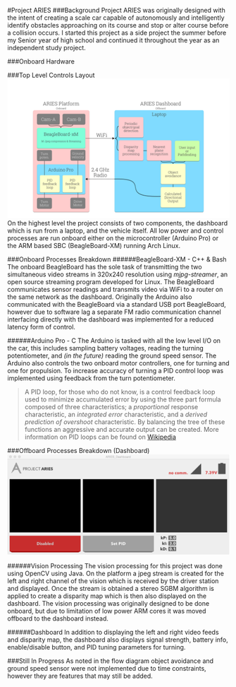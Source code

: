 #Project ARIES
###Background
Project ARIES was originally designed with the intent of creating a scale car capable of autonomously and intelligently identify obstacles approaching on its course and stop or alter course before a collision occurs.  I started this project as a side project the summer before my Senior year of high school and continued it throughout the year as an independent study project.

###Onboard Hardware


###Top Level Controls Layout
![Controls Flow Diagram](https://raw.githubusercontent.com/SuperUser320/Project-ARIES/master/Documentation/Pictures/Autonomous%20Flow%20Diagram-89.png)
On the highest level the project consists of two components, the dashboard which is run from a laptop, and the vehicle itself.  All low power and control processes are run onboard either on the microcontroller (Arduino Pro) or the ARM based SBC (BeagleBoard-XM) running Arch Linux.  

###Onboard Processes Breakdown
######BeagleBoard-XM - C++ & Bash
The onboard BeagleBoard has the sole task of transmitting the two simultaneous video streams in 320x240 resolution using _mjpg-streamer_, an open source streaming program developed for Linux.  The BeagleBoard communicates sensor readings and transmits video via WiFi to a router on the same network as the dashboard.  Originally the Arduino also communicated with the BeagleBoard via a standard USB port BeagleBoard, however due to software lag a separate FM radio communication channel interfacing directly with the dashboard was implemented for a reduced latency form of control. 

######Arduino Pro - C
The Arduino is tasked with all the low level I/O on the car, this includes sampling battery voltages, reading the turning potentiometer, and _(in the future)_ reading the ground speed sensor.  The Arduino also controls the two onboard motor controllers, one for turning and one for propulsion.  To increase accuracy of turning a PID control loop was implemented using feedback from the turn potentiometer.

> A PID loop, for those who do not know, is a control feedback loop used to minimize accumulated error by using the three part formula composed of three characteristics; a _proportional_ response characteristic, an _integrated error_ characteristic, and a _derived prediction of overshoot_ characteristic.  By balancing the tree of these functions an aggressive and accurate output can be created.  More information on PID loops can be found on [Wikipedia](http://en.wikipedia.org/wiki/PID_controller)

###Offboard Processes Breakdown (Dashboard)
![Dashboard - disconnected](https://raw.githubusercontent.com/SuperUser320/Project-ARIES/master/Documentation/Pictures/interface.tiff)

######Vision Processing
The vision processing for this project was done using OpenCV using Java.  On the platform a jpeg stream is created for the left and right channel of the vision which is received by the driver station and displayed.  Once the stream is obtained a stereo SGBM algorithm is applied to create a disparity map which is then also displayed on the dashboard. The vision processing was originally designed to be done onboard, but due to limitation of low power ARM cores it was moved offboard to the dashboard instead.

######Dashboard
In addition to displaying the left and right video feeds and disparity map, the dashboard also displays signal strength, battery info, enable/disable button, and PID tuning parameters for turning.

###Still In Progress
As noted in the flow diagram object avoidance and ground speed sensor were not implemented due to time constraints, however they are features that may still be added.
